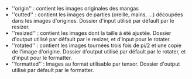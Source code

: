 
- ''origin'' : contient les images originales des mangas
- ''cutted'' : contient les images de parties (oreille, mains, ...) découpées dans les images d'origines. Dossier d'input utilisé par défault par le resizer.
- ''resized'' : contient les images dont la taille à été ajustée. Dossier d'output utilisé par défault par le resizer, et d'input pour le rotater.
- ''rotated'' : contient les images tournées trois fois de pi/2 et une copie de l'image d'origine. Dossier d'output utilisé par défault par le rotater, et d'input pour le formatter.
- ''formatted'' : Images au format utilisable par tensor. Dossier d'output utilisé par défault par le formatter.


